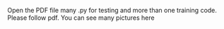 Open the PDF file
many .py for testing and more than one training code. Please follow pdf.
You can see many pictures here
